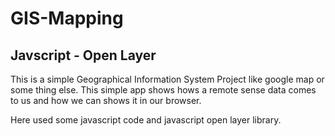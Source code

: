 # GIS-Mapping
<h2>Javscript - Open Layer</h2>

This is a simple Geographical Information System Project like google map or some thing else. This simple app shows hows a remote sense data comes to us and how we can shows it in our browser.

Here used some javascript code and javascript open layer library.
